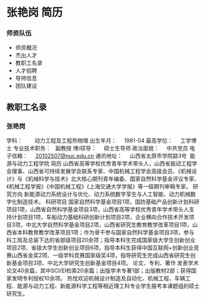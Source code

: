 # 张艳岗 简历

### 师资队伍
- 师资概况
- 杰出人才
- 教职工名录
- 人才招聘
- 导师信息
- 团队建设

## 教职工名录

### 张艳岗
学科：        动力工程及工程热物理
出生年月：     1981-04
最高学位：     工学博士
专业技术职务：   副教授
博/硕导：     硕士生导师
政治面貌：     中共党员
电子信箱：     20102507@nuc.edu.cn
通讯地址：     山西省太原市学院路3号  能源与动力工程学院
简历
山西省高等学校优秀青年学术带头人，山西省振动工程学会理事、山西省可持续发展学会联系专家、中国机械工程学会高级会员、《机械设计》与《机械科学与技术》北大核心期刊青年编委、国家自然科学基金评议专家、《机械工程学报》《中国机械工程》《上海交通大学学报》等一级期刊审稿专家。
研究方向
新能源动力系统设计与优化、动力系统数字孪生与人工智能、动力机械数字化制造技术。
科研项目
国家自然科学基金项目1项，国防基础产品创新计划科研项目1项，山西省自然科学基金项目3项，山西省高等学校优秀青年学术带头人支持计划项目1项，车船动力基础科研创新计划项目2项，企业横向合作技术开发项目3项，中北大学自然科学基金项目2项，山西省研究生教育教学改革项目1项，山西省本科教育教学改革项目1项；作为骨干参与国家自然科学基金项目3项，参与科工局及总装下达的省部级项目20余项；指导本科生完成国家级大学生创新创业项目2项、省级大学生创新创业项目6项，指导本科生获得中国互联网+创新创业竞赛山西省金奖2项、一级学科竞赛国家级奖4项，指导研究生完成山西省研究生创新基金项目3项、中北大学研究生创新基金项目4项。
论文、专利、著作
发表学术论文40余篇，其中SCI/EI检索20余篇；出版学术专著1部；出版教材2部；获得国家发明专利授权10余项。
热忱欢迎机械设计制造及自动化、机械工程、车辆工程、能源与动力工程、新能源科学工程等相近理工科专业学生报考本课题组的硕士研究生。
